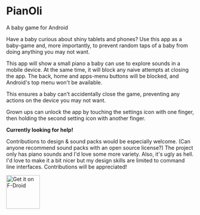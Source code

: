 # PianOli

A baby game for Android

Have a baby curious about shiny tablets and phones? Use this app as a baby-game and, more importantly, to prevent random taps of a baby from doing anything you may not want.

This app will show a small piano a baby can use to explore sounds in a mobile device. At the same time, it will block any naive attempts at closing the app. The back, home and apps-menu buttons will be blocked, and Android's top menu won't be available.

This ensures a baby can't accidentally close the game, preventing any actions on the device you may not want.

Grown ups can unlock the app by touching the settings icon with one finger, then holding the second setting icon with another finger.

**Currently looking for help!**

Contributions to design & sound packs would be especially welcome. (Can anyone recommend sound packs with an open source license?) The project only has piano sounds and I'd love some more variety. Also, it's ugly as hell. I'd love to make it a bit nicer but my design skills are limited to command line interfaces. Contributions will be appreciated!

[<img src="https://f-droid.org/badge/get-it-on.png"
     alt="Get it on F-Droid"
     height="90">](https://f-droid.org/packages/com.nicobrailo.pianoli/)
